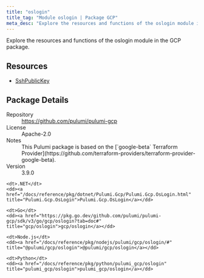 ```yaml
---
title: "oslogin"
title_tag: "Module oslogin | Package GCP"
meta_desc: "Explore the resources and functions of the oslogin module in the GCP package."
---
```


<!-- WARNING: this file was generated by Pulumi Docs Generator. -->
<!-- Do not edit by hand unless you're certain you know what you are doing! -->

Explore the resources and functions of the oslogin module in the GCP package.

<h2 id="resources">Resources</h2>
<ul class="api">
    <li><a href="sshpublickey" title="SshPublicKey"><span class="symbol resource"></span>SshPublicKey</a></li>
</ul>

<h2 id="package-details">Package Details</h2>
<dl class="package-details">
	<dt>Repository</dt>
	<dd><a href="https://github.com/pulumi/pulumi-gcp">https://github.com/pulumi/pulumi-gcp</a></dd>
	<dt>License</dt>
	<dd>Apache-2.0</dd>
	<dt>Notes</dt>
	<dd>This Pulumi package is based on the [`google-beta` Terraform Provider](https://github.com/terraform-providers/terraform-provider-google-beta).</dd>
	<dt>Version</dt>
	<dd>3.9.0</dd>
</dl>



<dl class="tabular">

    <dt>.NET</dt>
    <dd><a href="/docs/reference/pkg/dotnet/Pulumi.Gcp/Pulumi.Gcp.OsLogin.html" title="Pulumi.Gcp.OsLogin">Pulumi.Gcp.OsLogin</a></dd>

    <dt>Go</dt>
    <dd><a href="https://pkg.go.dev/github.com/pulumi/pulumi-gcp/sdk/v3/go/gcp/oslogin?tab=doc#" title="gcp/oslogin">gcp/oslogin</a></dd>

    <dt>Node.js</dt>
    <dd><a href="/docs/reference/pkg/nodejs/pulumi/gcp/oslogin/#" title="@pulumi/gcp/oslogin">@pulumi/gcp/oslogin</a></dd>

    <dt>Python</dt>
    <dd><a href="/docs/reference/pkg/python/pulumi_gcp/oslogin" title="pulumi_gcp/oslogin">pulumi_gcp/oslogin</a></dd>

</dl>


